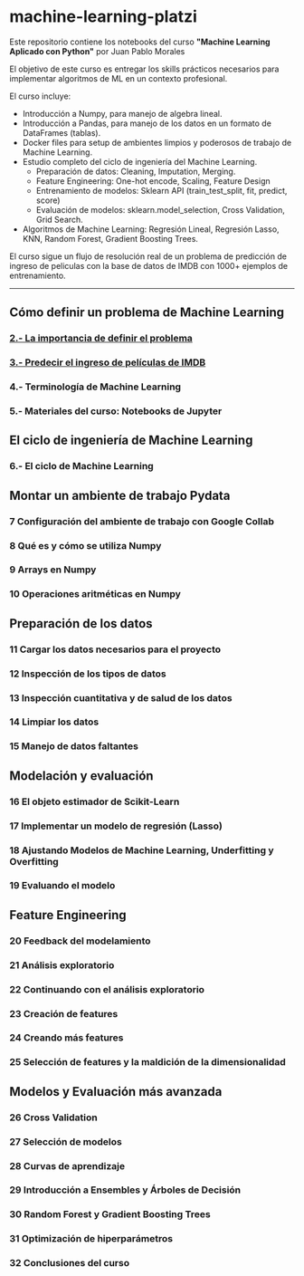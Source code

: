 # machine-learning-platzi
Este repositorio contiene los notebooks del curso **"Machine Learning Aplicado con Python"** por Juan Pablo Morales

El objetivo de este curso es entregar los skills prácticos necesarios para implementar algoritmos de ML en un contexto profesional. 

El curso incluye:

- Introducción a Numpy, para manejo de algebra lineal.
- Introducción a Pandas, para manejo de los datos en un formato de DataFrames (tablas).
- Docker files para setup de ambientes limpios y poderosos de trabajo de Machine Learning.
- Estudio completo del ciclo de ingeniería del Machine Learning.
  - Preparación de datos: Cleaning, Imputation, Merging.
  - Feature Engineering: One-hot encode, Scaling, Feature Design
  - Entrenamiento de modelos: Sklearn API (train_test_split, fit, predict, score)
  - Evaluación de modelos: sklearn.model_selection, Cross Validation, Grid Search.  
- Algoritmos de Machine Learning: Regresión Lineal, Regresión Lasso, KNN, Random Forest, Gradient Boosting Trees.

El curso sigue un flujo de resolución real de un problema de predicción de ingreso de peliculas con la base de datos de IMDB con 1000+ ejemplos de entrenamiento.

---

## Cómo definir un problema de Machine Learning

### [2.- La importancia de definir el problema](01%20La%20importancia%20de%20definir%20tu%20problema.ipynb)

### [3.- Predecir el ingreso de películas de IMDB](02%20Predecir%20el%20ingreso%20de%20películas%20con%20IMDB.ipynb)

### 4.- Terminología de Machine Learning
### 5.- Materiales del curso: Notebooks de Jupyter


## El ciclo de ingeniería de Machine Learning

### 6.- El ciclo de Machine Learning


## Montar un ambiente de trabajo Pydata

### 7 Configuración del ambiente de trabajo con Google Collab
### 8 Qué es y cómo se utiliza Numpy
### 9 Arrays en Numpy
### 10 Operaciones aritméticas en Numpy


## Preparación de los datos

### 11 Cargar los datos necesarios para el proyecto
### 12 Inspección de los tipos de datos
### 13 Inspección cuantitativa y de salud de los datos
### 14 Limpiar los datos
### 15 Manejo de datos faltantes


## Modelación y evaluación

### 16 El objeto estimador de Scikit-Learn
### 17 Implementar un modelo de regresión (Lasso)
### 18 Ajustando Modelos de Machine Learning, Underfitting y Overfitting
### 19 Evaluando el modelo


## Feature Engineering

### 20 Feedback del modelamiento
### 21 Análisis exploratorio
### 22 Continuando con el análisis exploratorio
### 23 Creación de features
### 24 Creando más features
### 25 Selección de features y la maldición de la dimensionalidad


## Modelos y Evaluación más avanzada

### 26 Cross Validation 
### 27 Selección de modelos
### 28 Curvas de aprendizaje
### 29 Introducción a Ensembles y Árboles de Decisión
### 30 Random Forest y Gradient Boosting Trees
### 31 Optimización de hiperparámetros
### 32 Conclusiones del curso
